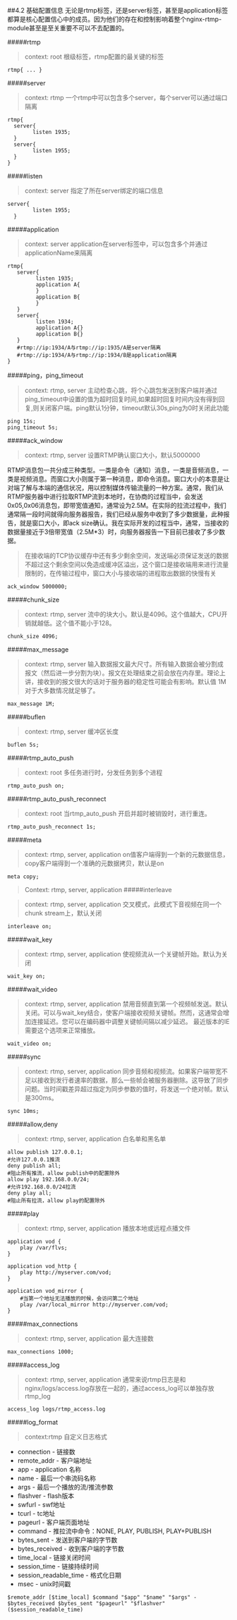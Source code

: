 ##4.2 基础配置信息
无论是rtmp标签，还是server标签，甚至是application标签都算是核心配置信心中的成员。因为他们的存在和控制影响着整个nginx-rtmp-module甚至是至关重要不可以不去配置的。 

#####rtmp
>context: root
>根级标签，rtmp配置的最关键的标签

```
rtmp{ ... }
```
#####server
>context: rtmp
>一个rtmp中可以包含多个server，每个server可以通过端口隔离

```
rtmp{
  server{
        listen 1935;
  }
  server{
        listen 1955;
  }
}
```
#####listen
>context: server
>指定了所在server绑定的端口信息

```
server{
        listen 1955;
  }

```
#####application
>context: server
>application在server标签中，可以包含多个并通过applicationName来隔离

```
rtmp{
   server{
         listen 1935;
         application A{      
         }
         application B{
         }
   }
   server{
         listen 1934;
         application A{}
         application B{}
   }
   #rtmp://ip:1934/A与rtmp://ip:1935/A是server隔离
   #rtmp://ip:1934/A与rtmp://ip:1934/B是application隔离
}
```

#####ping，ping_timeout

>context: rtmp, server
> 主动检查心跳，将个心跳包发送到客户端并通过ping_timeout中设置的值为超时回复时间,如果超时回复时间内没有得到回复,则关闭客户端。ping默认1分钟，timeout默认30s,ping为0时关闭此功能

```
ping 15s;
ping_timeout 5s;
```
#####ack_window
>context: rtmp, server
>设置RTMP确认窗口大小，默认5000000

RTMP消息包一共分成三种类型。一类是命令（通知）消息，一类是音频消息，一类是视频消息。而窗口大小则属于第一种消息，即命令消息。窗口大小的本意是让对端了解与本端的通信状况，用以控制媒体传输流量的一种方案。通常，我们从RTMP服务器中进行拉取RTMP流到本地时，在协商的过程当中，会发送0x05,0x06消息包，即带宽值通知，通常设为2.5M。在实际的拉流过程中，我们通常隔一段时间就得向服务器报告，我们已经从服务中收到了多少数据量，此种报告，就是窗口大小，即ack size确认。我在实际开发的过程当中，通常，当接收的数据量接近于3倍带宽值（2.5M*3）时，向服务器报告一下目前已接收了多少数据。
>在接收端的TCP协议缓存中还有多少剩余空间，发送端必须保证发送的数据不超过这个剩余空间以免造成缓冲区溢出，这个窗口是接收端用来进行流量限制的，在传输过程中，窗口大小与接收端的进程取出数据的快慢有关

```
ack_window 5000000;
```

#####chunk_size
>context: rtmp, server
>流中的块大小。默认是4096。这个值越大，CPU开销就越低。这个值不能小于128。

```
chunk_size 4096;
```
#####max_message 
>context: rtmp, server
>输入数据报文最大尺寸。所有输入数据会被分割成报文（然后进一步分割为块）。报文在处理结束之前会放在内存里。理论上讲，接收到的报文很大的话对于服务器的稳定性可能会有影响。默认值 1M 对于大多数情况就足够了。

```
max_message 1M;
```
#####buflen
>context: rtmp, server
> 缓冲区长度

```
buflen 5s;
```
#####rtmp_auto_push
 
>context: root
> 多任务进行时，分发任务到多个进程 

```
rtmp_auto_push on;
```

#####rtmp_auto_push_reconnect
>context: root
> 当rtmp_auto_push 开启并超时被销毁时，进行重连。

```
rtmp_auto_push_reconnect 1s;
```

#####meta
>context: rtmp, server, application
>on值客户端得到一个新的元数据信息，copy客户端得到一个准确的元数据拷贝，默认是on

```
meta copy;
```
>Context: rtmp, server, application
#####interleave

>context: rtmp, server, application
>交叉模式，此模式下音视频在同一个chunk stream上，默认关闭

```
interleave on;
```

#####wait_key
>context: rtmp, server, application
>使视频流从一个关键帧开始。默认为关闭

```
wait_key on;
```

#####wait_video
>context: rtmp, server, application
>禁用音频直到第一个视频帧发送。默认关闭。可以与wait_key结合，使客户端接收视频关键帧。然而，这通常会增加连接延迟。您可以在编码器中调整关键帧间隔以减少延迟。
最近版本的IE需要这个选项来正常播放。

```
wait_video on;
```

#####sync
>context: rtmp, server, application
>同步音频和视频流。如果客户端带宽不足以接收到发行者速率的数据，那么一些帧会被服务器删除。这导致了同步问题。当时间戳差异超过指定为同步参数的值时，将发送一个绝对帧。默认是300ms。

```
sync 10ms;
```
#####allow,deny
 
>context: rtmp, server, application
>白名单和黑名单

```
allow publish 127.0.0.1; 
#允许127.0.0.1推流
deny publish all;
#阻止所有推流，allow publish中的配置除外
allow play 192.168.0.0/24; 
#允许192.168.0.0/24拉流
deny play all;
#阻止所有拉流，allow play的配置除外
```
#####play
>context: rtmp, server, application
>播放本地或远程点播文件

```
application vod {
    play /var/flvs;
}

application vod_http {
    play http://myserver.com/vod;
}

application vod_mirror {
    #当第一个地址无法播放的时候，会访问第二个地址
    play /var/local_mirror http://myserver.com/vod;
}
```

#####max_connections

>context: rtmp, server, application
>最大连接数

```
max_connections 1000;
```

#####access_log
>context: rtmp, server, application
>通常来说rtmp日志是和nginx/logs/access.log存放在一起的，通过access_log可以单独存放rtmp_log

```
access_log logs/rtmp_access.log
```

#####log_format
>context:rtmp
>自定义日志格式

- connection - 链接数
- remote_addr - 客户端地址
- app - application 名称
- name - 最后一个串流码名称
- args - 最后一个播放的流/推流参数
- flashver - flash版本
- swfurl - swf地址
- tcurl - tc地址
- pageurl - 客户端页面地址
- command - 推拉流中命令：NONE, PLAY, PUBLISH, PLAY+PUBLISH
- bytes_sent - 发送到客户端的字节数
- bytes_received - 收到客户端的字节数
- time_local - 链接关闭时间
- session_time - 链接持续时间
- session_readable_time - 格式化日期
- msec - unix时间戳

```
$remote_addr [$time_local] $command "$app" "$name" "$args" - 
$bytes_received $bytes_sent "$pageurl" "$flashver" ($session_readable_time)
```